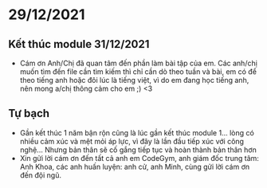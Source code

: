 # 29/12/2021
## Kết thúc module 31/12/2021
- Cám ơn Anh/Chị đã quan tâm đến phần làm bài tập của em. 
Các anh/chị muốn tìm đến file cần tìm kiếm thì chỉ cần dò theo tuần và bài, em có để theo tiếng anh hoặc đôi lúc là tiếng việt, vì do em đang học tiếng anh, nên mong a/chị thông cảm cho em ;) <3
## Tự bạch
- Gần kết thúc 1 năm bận rộn cũng là lúc gần kết thúc module 1... lòng có nhiều cảm xúc và mệt mỏi áp lực, vì đây là lần đầu tiếp xúc với công nghệ... Nhưng bản thân sẽ cố gắng tiếp tục và hoàn thành bản thân hơn
- Xin gửi lời cám ơn đến tất cả anh em CodeGym, anh giám đốc trung tâm: Anh Khoa, các anh huấn luyện: anh cử, anh Minh, cùng gửi lời cám ơn đến đội ngũ.
## 
